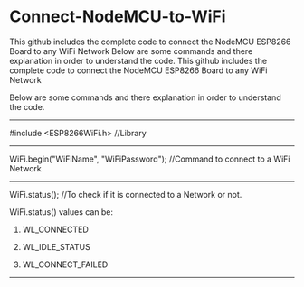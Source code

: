 # Connect-NodeMCU-to-WiFi
This github includes the complete code to connect the NodeMCU ESP8266 Board to any WiFi Network
Below are some commands and there explanation in order to understand the code.
This github includes the complete code to connect the NodeMCU ESP8266 Board to any WiFi Network

Below are some commands and there explanation in order to understand the code.

_______________________________________________________________________________

#include <ESP8266WiFi.h>      //Library
_______________________________________________________________________________

WiFi.begin("WiFiName", "WiFiPassword");     //Command to connect to a WiFi Network
_______________________________________________________________________________

WiFi.status();      //To check if it is connected to a Network or not.

WiFi.status() values can be: 

1) WL_CONNECTED	

2) WL_IDLE_STATUS

3) WL_CONNECT_FAILED		
____________________
